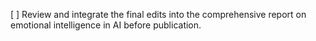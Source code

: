 [ ] Review and integrate the final edits into the comprehensive report on emotional intelligence in AI before publication.